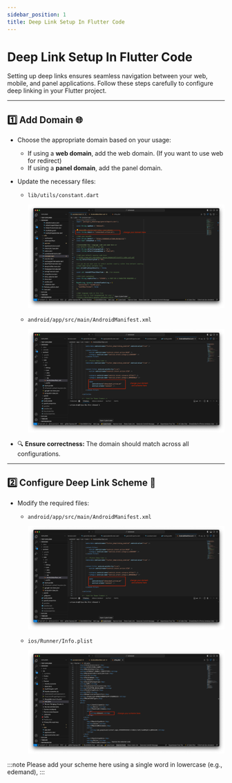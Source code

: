 ```yaml
---
sidebar_position: 1
title: Deep Link Setup In Flutter Code
---
```


# Deep Link Setup In Flutter Code

Setting up deep links ensures seamless navigation between your web, mobile, and panel applications. Follow these steps carefully to configure deep linking in your Flutter project.

---

## 1️⃣ Add Domain 🌐
- Choose the appropriate domain based on your usage:
  - If using a **web domain**, add the web domain. (If you want to use web for redirect)
  - If using a **panel domain**, add the panel domain.
- Update the necessary files:
  - `lib/utils/constant.dart`

    ![deeplink](../../../static/img/deeplink/deeplink1.webp)

  - `android/app/src/main/AndroidManifest.xml`

    ![deeplink](../../../static/img/deeplink/deeplink2.webp)

- 🔍 **Ensure correctness:** The domain should match across all configurations.

---

## 2️⃣ Configure Deep Link Scheme 🔗
- Modify the required files:
  - `android/app/src/main/AndroidManifest.xml`

    ![deeplink](../../../static/img/deeplink/deeplink2.webp)

  - `ios/Runner/Info.plist`

    ![deeplink](../../../static/img/deeplink/deeplink3.webp)

:::note
    Please add your scheme here using a single word in lowercase (e.g., edemand), 
:::

